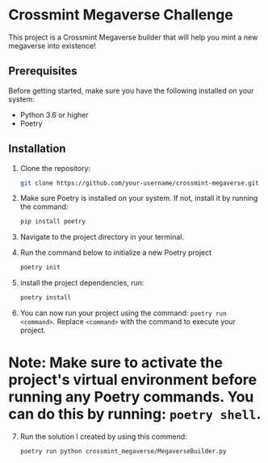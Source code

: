 # Crossmint Megaverse Challenge

This project is a Crossmint Megaverse builder that will help you mint a new megaverse into existence!

## Prerequisites

Before getting started, make sure you have the following installed on your system:

- Python 3.6 or higher
- Poetry

## Installation

1. Clone the repository:
   ```bash
   git clone https://github.com/your-username/crossmint-megaverse.git

2. Make sure Poetry is installed on your system. If not, install it by running the command:
   ```bash
   pip install poetry

3. Navigate to the project directory in your terminal.

4. Run the command below to initialize a new Poetry project
   ```bash
   poetry init

5. install the project dependencies, run:
   ```bash
   poetry install

6. You can now run your project using the command: `poetry run <command>`. Replace `<command>` with the command to execute your project.

# Note: Make sure to activate the project's virtual environment before running any Poetry commands. You can do this by running: `poetry shell`.

7. Run the solution I created by using this commend:
   ```bash
   poetry run python crossmint_megaverse/MegaverseBuilder.py
